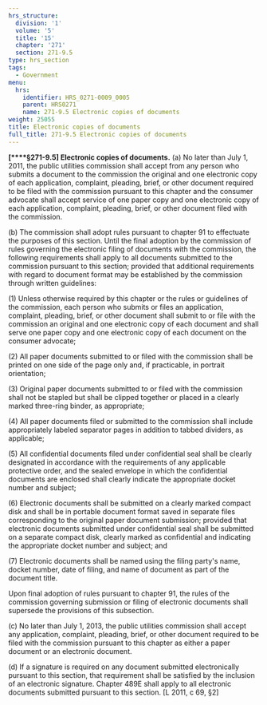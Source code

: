 ```yaml
---
hrs_structure:
  division: '1'
  volume: '5'
  title: '15'
  chapter: '271'
  section: 271-9.5
type: hrs_section
tags:
  - Government
menu:
  hrs:
    identifier: HRS_0271-0009_0005
    parent: HRS0271
    name: 271-9.5 Electronic copies of documents
weight: 25055
title: Electronic copies of documents
full_title: 271-9.5 Electronic copies of documents
---
```

**[****§271-9.5] Electronic copies of documents.** (a) No later than July 1, 2011, the public utilities commission shall accept from any person who submits a document to the commission the original and one electronic copy of each application, complaint, pleading, brief, or other document required to be filed with the commission pursuant to this chapter and the consumer advocate shall accept service of one paper copy and one electronic copy of each application, complaint, pleading, brief, or other document filed with the commission.

(b) The commission shall adopt rules pursuant to chapter 91 to effectuate the purposes of this section. Until the final adoption by the commission of rules governing the electronic filing of documents with the commission, the following requirements shall apply to all documents submitted to the commission pursuant to this section; provided that additional requirements with regard to document format may be established by the commission through written guidelines:

(1) Unless otherwise required by this chapter or the rules or guidelines of the commission, each person who submits or files an application, complaint, pleading, brief, or other document shall submit to or file with the commission an original and one electronic copy of each document and shall serve one paper copy and one electronic copy of each document on the consumer advocate;

(2) All paper documents submitted to or filed with the commission shall be printed on one side of the page only and, if practicable, in portrait orientation;

(3) Original paper documents submitted to or filed with the commission shall not be stapled but shall be clipped together or placed in a clearly marked three-ring binder, as appropriate;

(4) All paper documents filed or submitted to the commission shall include appropriately labeled separator pages in addition to tabbed dividers, as applicable;

(5) All confidential documents filed under confidential seal shall be clearly designated in accordance with the requirements of any applicable protective order, and the sealed envelope in which the confidential documents are enclosed shall clearly indicate the appropriate docket number and subject;

(6) Electronic documents shall be submitted on a clearly marked compact disk and shall be in portable document format saved in separate files corresponding to the original paper document submission; provided that electronic documents submitted under confidential seal shall be submitted on a separate compact disk, clearly marked as confidential and indicating the appropriate docket number and subject; and

(7) Electronic documents shall be named using the filing party's name, docket number, date of filing, and name of document as part of the document title.

Upon final adoption of rules pursuant to chapter 91, the rules of the commission governing submission or filing of electronic documents shall supersede the provisions of this subsection.

(c) No later than July 1, 2013, the public utilities commission shall accept any application, complaint, pleading, brief, or other document required to be filed with the commission pursuant to this chapter as either a paper document or an electronic document.

(d) If a signature is required on any document submitted electronically pursuant to this section, that requirement shall be satisfied by the inclusion of an electronic signature. Chapter 489E shall apply to all electronic documents submitted pursuant to this section. [L 2011, c 69, §2]